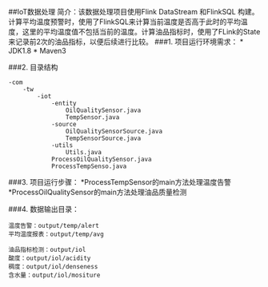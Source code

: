 ##IoT数据处理
简介：该数据处理项目使用Flink DataStream 和FlinkSQL 构建。计算平均温度预警时，使用了FlinkSQL来计算当前温度是否高于此时的平均温度，这里的平均温度值不包括当前的温度。计算油品指标时，使用了FLink的State来记录前2次的油品指标，以便后续进行比较。
###1. 项目运行环境需求：
    * JDK1.8
    * Maven3

###2. 目录结构
```
-com
    -tw
        -iot
            -entity
                OilQualitySensor.java
                TempSensor.java
            -source
                OilQualitySensorSource.java
                TempSensorSource.java
            -utils
                Utils.java
            ProcessOilQualitySensor.java
            ProcessTempSenso.java
```

###3. 项目运行步骤：
    *ProcessTempSensor的main方法处理温度告警
    *ProcessOilQualitySensor的main方法处理油品质量检测

###4. 数据输出目录：
```
温度告警：output/temp/alert 
平均温度报表：output/temp/avg

油品指标检测：output/iol
酸度：output/iol/acidity
稠度：output/iol/denseness
含水量：output/iol/mositure
```

